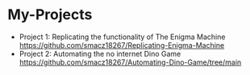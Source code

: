 # My-Projects

- Project 1: Replicating the functionality of The Enigma Machine
https://github.com/smacz18267/Replicating-Enigma-Machine
- Project 2: Automating the no internet Dino Game
https://github.com/smacz18267/Automating-Dino-Game/tree/main
